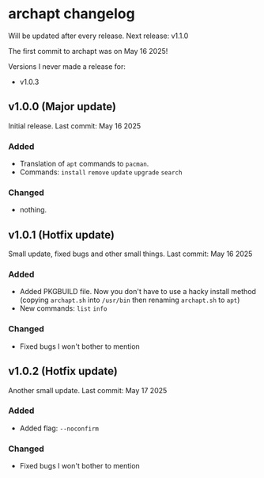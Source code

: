 # archapt changelog
Will be updated after every release. Next release: v1.1.0

The first commit to archapt was on May 16 2025!

Versions I never made a release for:

- v1.0.3

## v1.0.0 (Major update)
Initial release. Last commit: May 16 2025
### Added
- Translation of `apt` commands to `pacman`.
- Commands: `install` `remove` `update` `upgrade` `search`
### Changed
- nothing.
## v1.0.1 (Hotfix update)
Small update, fixed bugs and other small things. Last commit: May 16 2025
### Added
- Added PKGBUILD file. Now you don't have to use a hacky install method (copying `archapt.sh` into `/usr/bin` then renaming `archapt.sh` to `apt`)
- New commands: `list` `info`
### Changed
- Fixed bugs I won't bother to mention
## v1.0.2 (Hotfix update)
Another small update. Last commit: May 17 2025
### Added
- Added flag: `--noconfirm`
### Changed
- Fixed bugs I won't bother to mention
